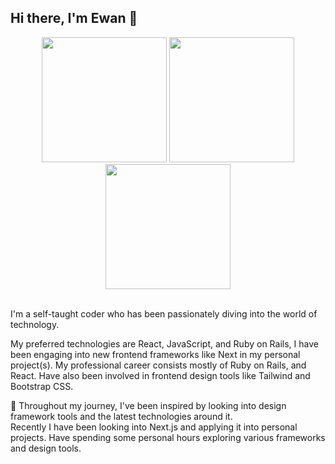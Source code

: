 ## Hi there, I'm Ewan  👋

<!--
**ewantasker/ewantasker** is a ✨ _special_ ✨ repository because its `README.md` (this file) appears on your GitHub profile.

Here are some ideas to get you started:

- 🔭 I’m currently working on ...
- 🌱 I’m currently learning ...
- 👯 I’m looking to collaborate on ...
- 🤔 I’m looking for help with ...
- 💬 Ask me about ...
- 📫 How to reach me: ...
- 😄 Pronouns: ...
- ⚡ Fun fact: ...
-->

<div class="flex" align="center">
  <img src="https://pbs.twimg.com/profile_images/1785867863191932928/EpOqfO6d_400x400.png" class="mr-3" width="200" height="200">
  <img src="https://img.freepik.com/premium-vector/cute-panda-playing-games-vector-illustrations_1007350-1293.jpg" width="200" height="200">
  <img src="https://d2eip9sf3oo6c2.cloudfront.net/tags/images/000/001/074/full/nextjs.png" width="200" height="200">
</div>
<br>

I'm a self-taught coder who has been passionately diving into the world of technology.<br>

My preferred technologies are React, JavaScript, and Ruby on Rails, I have been engaging into new frontend frameworks like Next in my personal project(s). My professional career consists mostly of Ruby on Rails, and React.
Have also been involved in frontend design tools like Tailwind and Bootstrap CSS.<br>

🌱 Throughout my journey, I've been inspired by looking into design framework tools and the latest technologies around it.<br>
Recently I have been looking into Next.js and applying it into personal projects.
Have spending some personal hours exploring various frameworks and design tools. 
